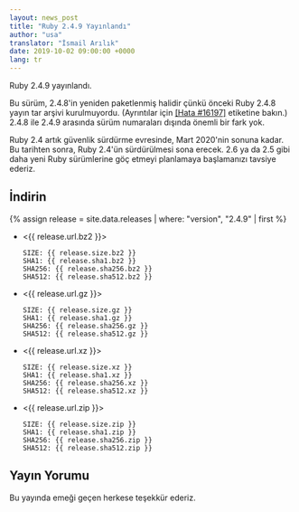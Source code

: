 ```yaml
---
layout: news_post
title: "Ruby 2.4.9 Yayınlandı"
author: "usa"
translator: "İsmail Arılık"
date: 2019-10-02 09:00:00 +0000
lang: tr
---
```


Ruby 2.4.9 yayınlandı.

Bu sürüm, 2.4.8'in yeniden paketlenmiş halidir çünkü önceki Ruby 2.4.8 yayın tar arşivi kurulmuyordu.
(Ayrıntılar için [[Hata #16197]](https://bugs.ruby-lang.org/issues/16197) etiketine bakın.)
2.4.8 ile 2.4.9 arasında sürüm numaraları dışında önemli bir fark yok.

Ruby 2.4 artık güvenlik sürdürme evresinde, Mart 2020'nin sonuna kadar.
Bu tarihten sonra, Ruby 2.4'ün sürdürülmesi sona erecek.
2.6 ya da 2.5 gibi daha yeni Ruby sürümlerine göç etmeyi planlamaya başlamanızı tavsiye ederiz.

## İndirin

{% assign release = site.data.releases | where: "version", "2.4.9" | first %}

* <{{ release.url.bz2 }}>

      SIZE: {{ release.size.bz2 }}
      SHA1: {{ release.sha1.bz2 }}
      SHA256: {{ release.sha256.bz2 }}
      SHA512: {{ release.sha512.bz2 }}

* <{{ release.url.gz }}>

      SIZE: {{ release.size.gz }}
      SHA1: {{ release.sha1.gz }}
      SHA256: {{ release.sha256.gz }}
      SHA512: {{ release.sha512.gz }}

* <{{ release.url.xz }}>

      SIZE: {{ release.size.xz }}
      SHA1: {{ release.sha1.xz }}
      SHA256: {{ release.sha256.xz }}
      SHA512: {{ release.sha512.xz }}

* <{{ release.url.zip }}>

      SIZE: {{ release.size.zip }}
      SHA1: {{ release.sha1.zip }}
      SHA256: {{ release.sha256.zip }}
      SHA512: {{ release.sha512.zip }}

## Yayın Yorumu

Bu yayında emeği geçen herkese teşekkür ederiz.
